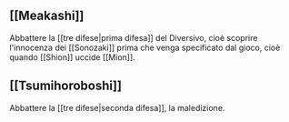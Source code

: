 

## [[Meakashi]]
Abbattere la [[tre difese|prima difesa]] del Diversivo, cioè scoprire l'innocenza dei [[Sonozaki]] prima che venga specificato dal gioco, cioè quando [[Shion]] uccide [[Mion]].
## [[Tsumihoroboshi]]
Abbattere la [[tre difese|seconda difesa]], la maledizione.

